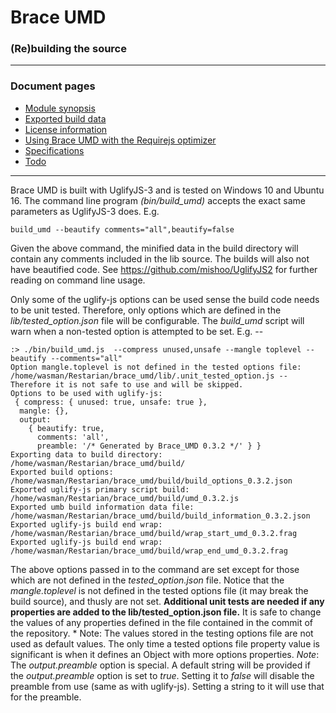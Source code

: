 
# Brace UMD
### (Re)building the source

----
### Document pages

* [Module synopsis](https://github.com/restarian/brace_umd/blob/master/doc/README.md)
* [Exported build data](https://github.com/restarian/brace_umd/blob/master/doc/export.md)
* [License information](https://github.com/restarian/brace_umd/blob/master/doc/license.md)
* [Using Brace UMD with the Requirejs optimizer](https://github.com/restarian/brace_umd/blob/master/doc/optimizer.md)
* [Specifications](https://github.com/restarian/brace_umd/blob/master/doc/specification.md)
* [Todo](https://github.com/restarian/brace_umd/blob/master/doc/todo.md)

----



Brace UMD is built with UglifyJS-3 and is tested on Windows 10 and Ubuntu 16. The command line program *(bin/build_umd)* accepts the exact same parameters as UglifyJS-3 does. E.g.

    build_umd --beautify comments="all",beautify=false

Given the above command, the minified data in the build directory will contain any comments included in the lib source. The builds will also not have beautified code. See <https://github.com/mishoo/UglifyJS2> for further reading on command line usage.

Only some of the uglify-js options can be used sense the build code needs to be unit tested. Therefore, only options which are defined in the *lib/tested_option.json* file will be configurable. The *build_umd* script will warn when a non-tested option is attempted to be set. E.g. --

	:> ./bin/build_umd.js  --compress unused,unsafe --mangle toplevel --beautify --comments="all"
	Option mangle.toplevel is not defined in the tested options file: /home/wasman/Restarian/brace_umd/lib/.unit_tested_option.js -- Therefore it is not safe to use and will be skipped.
	Options to be used with uglify-js:
	 { compress: { unused: true, unsafe: true },
	  mangle: {},
	  output:
		{ beautify: true,
		  comments: 'all',
		  preamble: '/* Generated by Brace_UMD 0.3.2 */' } }
	Exporting data to build directory: /home/wasman/Restarian/brace_umd/build/
	Exported build options: /home/wasman/Restarian/brace_umd/build/build_options_0.3.2.json
	Exported uglify-js primary script build: /home/wasman/Restarian/brace_umd/build/umd_0.3.2.js
	Exported umb build information data file: /home/wasman/Restarian/brace_umd/build/build_information_0.3.2.json
	Exported uglify-js build end wrap: /home/wasman/Restarian/brace_umd/build/wrap_start_umd_0.3.2.frag
	Exported uglify-js build end wrap: /home/wasman/Restarian/brace_umd/build/wrap_end_umd_0.3.2.frag

The above options passed in to the command are set except for those which are not defined in the *tested_option.json* file. Notice that the *mangle.toplevel* is not defined in the tested options file (it may break the build source), and thusly are not set. **Additional unit tests are needed if any properties are added to the lib/tested_option.json file.** It is safe to change the values of any properties defined in the file contained in the commit of the repository. 
	* Note: The values stored in the testing options file are not used as default values. The only time a tested options file property value is significant is when it defines an Object with more options properties. 
	*Note*: The *output.preamble* option is special. A default string will be provided if the *output.preamble* option is set to *true*. Setting it to *false* will disable the preamble from use (same as with uglify-js). Setting a string to it will use that for the preamble.
